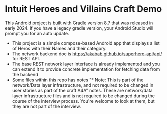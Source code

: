# Intuit Heroes and Villains Craft Demo

This Android project is built with Gradle version 8.7 that was released in early 2024. If you have a legacy gradle version, your Android Studio will prompt you for an auto update.

- This project is a simple compose-based Android app that displays a list of Heros with their Names and their category.
- The network backend doc is https://akabab.github.io/superhero-api/api/ for REST API.
- The base REST network layer interface is already implemented and you can extend it to provide concrete implementation for fetching data from the backend
- Some files within this repo has notes "* Note: This is part of the network/Data layer infrastructure, and not required to be changed
  in user stories as part of the craft A4A" notes. These are network/data layer infrastructure files and is not required to be changed during the course
  of the interview process. You're welcome to look at them, but they are not part of the interview.
